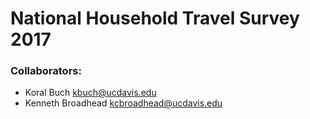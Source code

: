 # National Household Travel Survey 2017

### Collaborators:
* Koral Buch kbuch@ucdavis.edu
* Kenneth Broadhead kcbroadhead@ucdavis.edu
